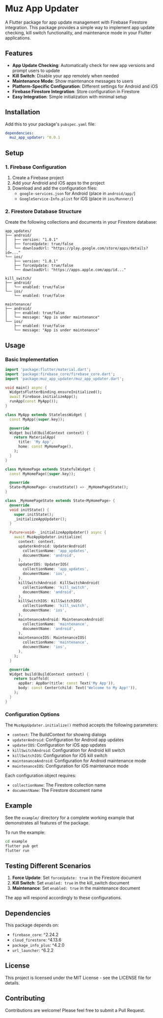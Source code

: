 # Muz App Updater

A Flutter package for app update management with Firebase Firestore integration. This package provides a simple way to implement app update checking, kill switch functionality, and maintenance mode in your Flutter applications.

## Features

- **App Update Checking**: Automatically check for new app versions and prompt users to update
- **Kill Switch**: Disable your app remotely when needed
- **Maintenance Mode**: Show maintenance messages to users
- **Platform-Specific Configuration**: Different settings for Android and iOS
- **Firebase Firestore Integration**: Store configuration in Firestore
- **Easy Integration**: Simple initialization with minimal setup

## Installation

Add this to your package's `pubspec.yaml` file:

```yaml
dependencies:
  muz_app_updater: ^0.0.1
```

## Setup

### 1. Firebase Configuration

1. Create a Firebase project
2. Add your Android and iOS apps to the project
3. Download and add the configuration files:
   - `google-services.json` for Android (place in `android/app/`)
   - `GoogleService-Info.plist` for iOS (place in `ios/Runner/`)

### 2. Firestore Database Structure

Create the following collections and documents in your Firestore database:

```
app_updates/
├── android/
│   ├── version: "1.0.1"
│   ├── forceUpdate: true/false
│   └── downloadUrl: "https://play.google.com/store/apps/details?id=..."
└── ios/
    ├── version: "1.0.1"
    ├── forceUpdate: true/false
    └── downloadUrl: "https://apps.apple.com/app/id..."

kill_switch/
├── android/
│   └── enabled: true/false
└── ios/
    └── enabled: true/false

maintenance/
├── android/
│   ├── enabled: true/false
│   └── message: "App is under maintenance"
└── ios/
    ├── enabled: true/false
    └── message: "App is under maintenance"
```

## Usage

### Basic Implementation

```dart
import 'package:flutter/material.dart';
import 'package:firebase_core/firebase_core.dart';
import 'package:muz_app_updater/muz_app_updater.dart';

void main() async {
  WidgetsFlutterBinding.ensureInitialized();
  await Firebase.initializeApp();
  runApp(const MyApp());
}

class MyApp extends StatelessWidget {
  const MyApp({super.key});

  @override
  Widget build(BuildContext context) {
    return MaterialApp(
      title: 'My App',
      home: const MyHomePage(),
    );
  }
}

class MyHomePage extends StatefulWidget {
  const MyHomePage({super.key});

  @override
  State<MyHomePage> createState() => _MyHomePageState();
}

class _MyHomePageState extends State<MyHomePage> {
  @override
  void initState() {
    super.initState();
    _initializeAppUpdater();
  }

  Future<void> _initializeAppUpdater() async {
    await MuzAppUpdater.initialize(
      context: context,
      updaterAndroid: UpdaterAndroid(
        collectionName: 'app_updates',
        documentName: 'android',
      ),
      updaterIOS: UpdaterIOS(
        collectionName: 'app_updates',
        documentName: 'ios',
      ),
      killSwitchAndroid: KillSwitchAndroid(
        collectionName: 'kill_switch',
        documentName: 'android',
      ),
      killSwitchIOS: KillSwitchIOS(
        collectionName: 'kill_switch',
        documentName: 'ios',
      ),
      maintenanceAndroid: MaintenanceAndroid(
        collectionName: 'maintenance',
        documentName: 'android',
      ),
      maintenanceIOS: MaintenanceIOS(
        collectionName: 'maintenance',
        documentName: 'ios',
      ),
    );
  }

  @override
  Widget build(BuildContext context) {
    return Scaffold(
      appBar: AppBar(title: const Text('My App')),
      body: const Center(child: Text('Welcome to My App!')),
    );
  }
}
```

### Configuration Options

The `MuzAppUpdater.initialize()` method accepts the following parameters:

- `context`: The BuildContext for showing dialogs
- `updaterAndroid`: Configuration for Android app updates
- `updaterIOS`: Configuration for iOS app updates
- `killSwitchAndroid`: Configuration for Android kill switch
- `killSwitchIOS`: Configuration for iOS kill switch
- `maintenanceAndroid`: Configuration for Android maintenance mode
- `maintenanceIOS`: Configuration for iOS maintenance mode

Each configuration object requires:
- `collectionName`: The Firestore collection name
- `documentName`: The Firestore document name

## Example

See the `example/` directory for a complete working example that demonstrates all features of the package.

To run the example:

```bash
cd example
flutter pub get
flutter run
```

## Testing Different Scenarios

1. **Force Update**: Set `forceUpdate: true` in the Firestore document
2. **Kill Switch**: Set `enabled: true` in the kill_switch document
3. **Maintenance**: Set `enabled: true` in the maintenance document

The app will respond accordingly to these configurations.

## Dependencies

This package depends on:
- `firebase_core`: ^2.24.2
- `cloud_firestore`: ^4.13.6
- `package_info_plus`: ^4.2.0
- `url_launcher`: ^6.2.2

## License

This project is licensed under the MIT License - see the LICENSE file for details.

## Contributing

Contributions are welcome! Please feel free to submit a Pull Request.

